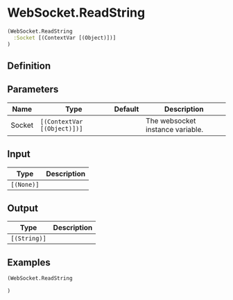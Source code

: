 # WebSocket.ReadString

```clojure
(WebSocket.ReadString
  :Socket [(ContextVar [(Object)])]
)
```

## Definition


## Parameters
| Name | Type | Default | Description |
|------|------|---------|-------------|
| Socket | `[(ContextVar [(Object)])]` |  | The websocket instance variable. |


## Input
| Type | Description |
|------|-------------|
| `[(None)]` |  |


## Output
| Type | Description |
|------|-------------|
| `[(String)]` |  |


## Examples

```clojure
(WebSocket.ReadString

)
```
